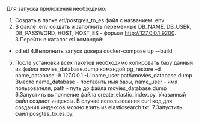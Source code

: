 Для запуска приложения необходимо:
1. Создать в папке etl/postgres_to_es файл с названием .env
2. В файле .env создать и заполнить переменные DB_NAME, DB_USER, DB_PASSWORD, HOST, 
HOST_ES - формат http://127.0.0.1:9200.
3.Перейти в каталог etl командой:
- cd etl
4.Выполнить запуск докера
docker-compose up --build
5. После установки всех пакетов необходимо копировать базу данный из файла movies_database.dump командой
pg_restore –d name_database -h 127.0.0.1 -U name_user path\movies_database.dump
Вместо name_database - поставить имя базы, name_user - имя пользователя, path - путь до файла movies_database.dump
6.Запустить выполнение файла create_elastic_index.py. Указанный файл создаст индексы. В случае использования curl 
код для создания индексов можно взять из elasticsearch.txt.
7.Запустить файл posgtes_to_es.py.
